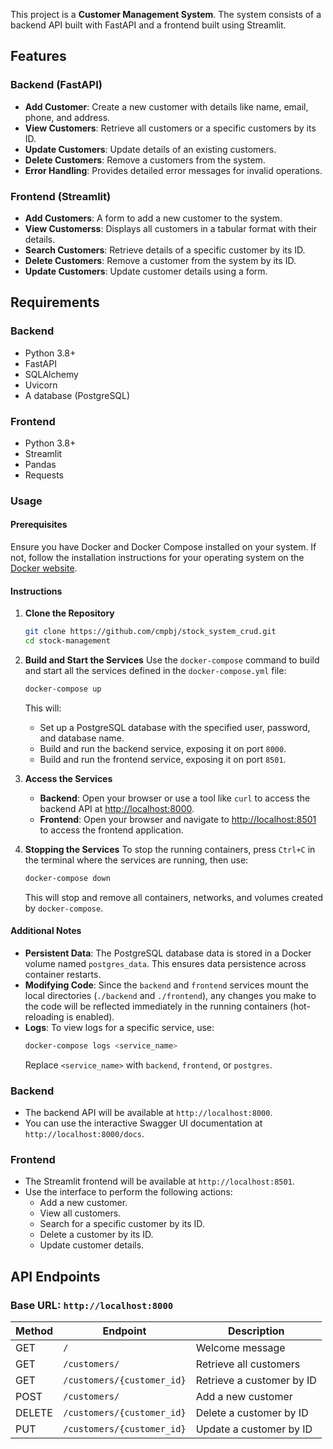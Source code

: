 This project is a **Customer Management System**. The system consists of a backend API built with FastAPI and a frontend built using Streamlit.

## Features

### Backend (FastAPI)
- **Add Customer**: Create a new customer with details like name, email, phone, and address.
- **View Customers**: Retrieve all customers or a specific customers by its ID.
- **Update Customers**: Update details of an existing customers.
- **Delete Customers**: Remove a customers from the system.
- **Error Handling**: Provides detailed error messages for invalid operations.

### Frontend (Streamlit)
- **Add Customers**: A form to add a new customer to the system.
- **View Customerss**: Displays all customers in a tabular format with their details.
- **Search Customers**: Retrieve details of a specific customer by its ID.
- **Delete Customers**: Remove a customer from the system by its ID.
- **Update Customers**: Update customer details using a form.

## Requirements

### Backend
- Python 3.8+
- FastAPI
- SQLAlchemy
- Uvicorn
- A database (PostgreSQL)

### Frontend
- Python 3.8+
- Streamlit
- Pandas
- Requests

### Usage

#### Prerequisites
Ensure you have Docker and Docker Compose installed on your system. If not, follow the installation instructions for your operating system on the [Docker website](https://www.docker.com/).

#### Instructions

1. **Clone the Repository**
   ```bash
   git clone https://github.com/cmpbj/stock_system_crud.git
   cd stock-management
   ```

2. **Build and Start the Services**
   Use the `docker-compose` command to build and start all the services defined in the `docker-compose.yml` file:
   ```bash
   docker-compose up
   ```
   This will:
   - Set up a PostgreSQL database with the specified user, password, and database name.
   - Build and run the backend service, exposing it on port `8000`.
   - Build and run the frontend service, exposing it on port `8501`.

3. **Access the Services**
   - **Backend**: Open your browser or use a tool like `curl` to access the backend API at [http://localhost:8000](http://localhost:8000).
   - **Frontend**: Open your browser and navigate to [http://localhost:8501](http://localhost:8501) to access the frontend application.

4. **Stopping the Services**
   To stop the running containers, press `Ctrl+C` in the terminal where the services are running, then use:
   ```bash
   docker-compose down
   ```
   This will stop and remove all containers, networks, and volumes created by `docker-compose`.

#### Additional Notes
- **Persistent Data**: The PostgreSQL database data is stored in a Docker volume named `postgres_data`. This ensures data persistence across container restarts.
- **Modifying Code**: Since the `backend` and `frontend` services mount the local directories (`./backend` and `./frontend`), any changes you make to the code will be reflected immediately in the running containers (hot-reloading is enabled).
- **Logs**: To view logs for a specific service, use:
  ```bash
  docker-compose logs <service_name>
  ```
  Replace `<service_name>` with `backend`, `frontend`, or `postgres`.

### Backend
- The backend API will be available at `http://localhost:8000`.
- You can use the interactive Swagger UI documentation at `http://localhost:8000/docs`.

### Frontend
- The Streamlit frontend will be available at `http://localhost:8501`.
- Use the interface to perform the following actions:
  - Add a new customer.
  - View all customers.
  - Search for a specific customer by its ID.
  - Delete a customer by its ID.
  - Update customer details.

## API Endpoints

### Base URL: `http://localhost:8000`

| Method | Endpoint                  | Description                   |
|--------|---------------------------|-------------------------------|
| GET    | `/`                       | Welcome message               |
| GET    | `/customers/`              | Retrieve all customers         |
| GET    | `/customers/{customer_id}`  | Retrieve a customer by ID      |
| POST   | `/customers/`              | Add a new customer             |
| DELETE | `/customers/{customer_id}`  | Delete a customer by ID        |
| PUT    | `/customers/{customer_id}`  | Update a customer by ID        |
